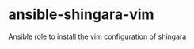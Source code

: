 ansible-shingara-vim
====================

Ansible role to install the vim configuration of shingara
